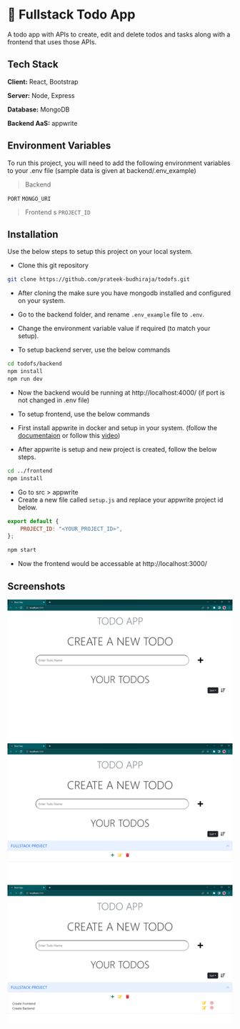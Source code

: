 # 📃 Fullstack Todo App

A todo app with APIs to create, edit and delete todos and tasks along with a frontend that uses those APIs.

## Tech Stack

**Client:** React, Bootstrap

**Server:** Node, Express

**Database:** MongoDB

**Backend AaS:** appwrite

## Environment Variables

To run this project, you will need to add the following environment variables to your .env file (sample data is given at backend/.env_example)

> Backend

`PORT`
`MONGO_URI`

> Frontend
> s
> `PROJECT_ID`

## Installation

Use the below steps to setup this project on your local system.

- Clone this git repository

```bash
git clone https://github.com/prateek-budhiraja/todofs.git
```

- After cloning the make sure you have mongodb installed and configured on your system.

- Go to the backend folder, and rename `.env_example` file to `.env`.

- Change the environment variable value if required (to match your setup).

- To setup backend server, use the below commands

```bash
cd todofs/backend
npm install
npm run dev
```

- Now the backend would be running at http://localhost:4000/ (if port is not changed in .env file)
- To setup frontend, use the below commands

- First install appwrite in docker and setup in your system. (follow the [documentaion](https://appwrite.io/) or follow this [video](https://youtu.be/pOqT7yczlj4))

- After appwrite is setup and new project is created, follow the below steps.

```bash
cd ../frontend
npm install
```

- Go to src > appwrite
- Create a new file called `setup.js` and replace your appwrite project id below.

```js
export default {
	PROJECT_ID: "<YOUR_PROJECT_ID>",
};
```

```bash
npm start
```

- Now the frontend would be accessable at http://localhost:3000/

## Screenshots

![default](./images/todofs1.png)
![new_todo](./images/todofs2.png)
![new_tasks](./images/todofs3.png)
